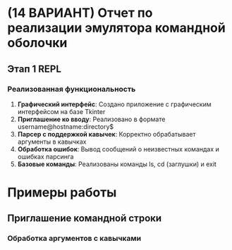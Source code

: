 # (14 ВАРИАНТ) Отчет по реализации эмулятора командной оболочки
## Этап 1 REPL
### Реализованная функциональность
1. **Графический интерфейс**: Создано приложение с графическим интерфейсом на базе Tkinter
2. **Приглашение ко вводу**: Реализовано в формате username@hostname:directory$
3. **Парсер с поддержкой кавычек**: Корректно обрабатывает аргументы в кавычках
4. **Обработка ошибок**: Вывод сообщений о неизвестных командах и ошибках парсинга
5. **Базовые команды**: Реализованы команды ls, cd (заглушки) и exit

# Примеры работы
## Приглашение командной строки
### Обработка аргументов с кавычками
```
